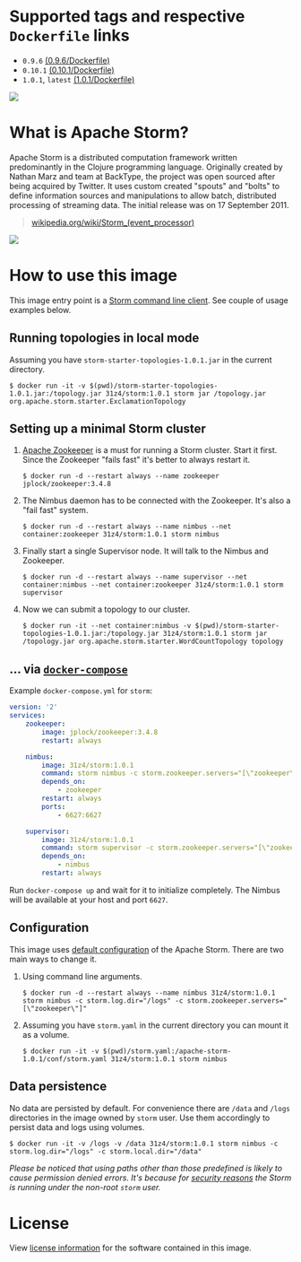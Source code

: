 # Supported tags and respective `Dockerfile` links

* `0.9.6` [(0.9.6/Dockerfile)](https://github.com/31z4/storm-docker/blob/master/0.9.6/Dockerfile)
* `0.10.1` [(0.10.1/Dockerfile)](https://github.com/31z4/storm-docker/blob/master/0.10.1/Dockerfile)
* `1.0.1`, `latest` [(1.0.1/Dockerfile)](https://github.com/31z4/storm-docker/blob/master/1.0.1/Dockerfile)

[![](https://badge.imagelayers.io/31z4/storm:latest.svg)](https://imagelayers.io/?images=31z4%2Fstorm:0.9.6,31z4%2Fstorm:0.10.1,31z4%2Fstorm:1.0.1)

# What is Apache Storm?

Apache Storm is a distributed computation framework written predominantly in the Clojure programming language. Originally created by Nathan Marz and team at BackType, the project was open sourced after being acquired by Twitter. It uses custom created "spouts" and "bolts" to define information sources and manipulations to allow batch, distributed processing of streaming data. The initial release was on 17 September 2011.

> [wikipedia.org/wiki/Storm_(event_processor)](https://en.wikipedia.org/wiki/Storm_(event_processor))

![](https://upload.wikimedia.org/wikipedia/commons/7/70/Storm_logo.png)

# How to use this image

This image entry point is a [Storm command line client](http://storm.apache.org/releases/1.0.0/Command-line-client.html). See couple of usage examples below.

## Running topologies in local mode

Assuming you have `storm-starter-topologies-1.0.1.jar` in the current directory.

	$ docker run -it -v $(pwd)/storm-starter-topologies-1.0.1.jar:/topology.jar 31z4/storm:1.0.1 storm jar /topology.jar org.apache.storm.starter.ExclamationTopology

## Setting up a minimal Storm cluster

1.	[Apache Zookeeper](https://zookeeper.apache.org/) is a must for running a Storm cluster. Start it first. Since the Zookeeper "fails fast" it's better to always restart it.

		$ docker run -d --restart always --name zookeeper jplock/zookeeper:3.4.8

2.	The Nimbus daemon has to be connected with the Zookeeper. It's also a "fail fast" system.

		$ docker run -d --restart always --name nimbus --net container:zookeeper 31z4/storm:1.0.1 storm nimbus

3.	Finally start a single Supervisor node. It will talk to the Nimbus and Zookeeper.

		$ docker run -d --restart always --name supervisor --net container:nimbus --net container:zookeeper 31z4/storm:1.0.1 storm supervisor

4.	Now we can submit a topology to our cluster.

		$ docker run -it --net container:nimbus -v $(pwd)/storm-starter-topologies-1.0.1.jar:/topology.jar 31z4/storm:1.0.1 storm jar /topology.jar org.apache.storm.starter.WordCountTopology topology

## ... via [`docker-compose`](https://github.com/docker/compose)

Example `docker-compose.yml` for `storm`:

```yaml
version: '2'
services:
    zookeeper:
        image: jplock/zookeeper:3.4.8
        restart: always

    nimbus:
        image: 31z4/storm:1.0.1
        command: storm nimbus -c storm.zookeeper.servers="[\"zookeeper\"]" -c nimbus.host="nimbus"
        depends_on:
            - zookeeper
        restart: always
        ports:
            - 6627:6627

    supervisor:
        image: 31z4/storm:1.0.1
        command: storm supervisor -c storm.zookeeper.servers="[\"zookeeper\"]" -c nimbus.host="nimbus"
        depends_on:
            - nimbus
        restart: always
```

Run `docker-compose up` and wait for it to initialize completely. The Nimbus will be available at your host and port `6627`.

## Configuration

This image uses [default configuration](https://github.com/apache/storm/blob/v1.0.1/conf/defaults.yaml) of the Apache Storm. There are two main ways to change it.

1.	Using command line arguments.

		$ docker run -d --restart always --name nimbus 31z4/storm:1.0.1 storm nimbus -c storm.log.dir="/logs" -c storm.zookeeper.servers="[\"zookeeper\"]"

2.	Assuming you have `storm.yaml` in the current directory you can mount it as a volume.

		$ docker run -it -v $(pwd)/storm.yaml:/apache-storm-1.0.1/conf/storm.yaml 31z4/storm:1.0.1 storm nimbus

## Data persistence

No data are persisted by default. For convenience there are `/data` and `/logs` directories in the image owned by `storm` user. Use them accordingly to persist data and logs using volumes.

	$ docker run -it -v /logs -v /data 31z4/storm:1.0.1 storm nimbus -c storm.log.dir="/logs" -c storm.local.dir="/data"

*Please be noticed that using paths other than those predefined is likely to cause permission denied errors. It's because for [security reasons](https://docs.docker.com/engine/userguide/eng-image/dockerfile_best-practices/#user) the Storm is running under the non-root `storm` user.*

# License

View [license information](http://storm.apache.org/about/free-and-open-source.html) for the software contained in this image.

